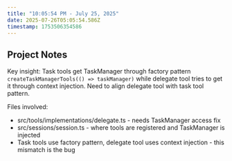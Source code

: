 ```yaml
---
title: "10:05:54 PM - July 25, 2025"
date: 2025-07-26T05:05:54.586Z
timestamp: 1753506354586
---
```


## Project Notes

Key insight: Task tools get TaskManager through factory pattern `createTaskManagerTools(() => taskManager)` while delegate tool tries to get it through context injection. Need to align delegate tool with task tool pattern.

Files involved:
- src/tools/implementations/delegate.ts - needs TaskManager access fix
- src/sessions/session.ts - where tools are registered and TaskManager is injected
- Task tools use factory pattern, delegate tool uses context injection - this mismatch is the bug
